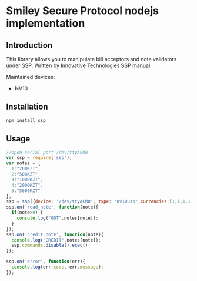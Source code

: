 Smiley Secure Protocol nodejs implementation
=============================================

Introduction
-------------
This library allows you to manipulate bill acceptors and note validators under SSP.
Written by Innovative Technologies SSP manual

Maintained devices:
* NV10


Installation
-------------

```bash
npm install ssp
```

Usage
-----

```javascript
//open serial port /dev/ttyACM0
var ssp = require('ssp');
var notes = {
  1:"200KZT",
  2:"500KZT",
  3:"1000KZT",
  4:"2000KZT",
  5:"5000KZT"
};
ssp = ssp({device: '/dev/ttyACM0', type: "nv10usb",currencies:[1,1,1,1,1]});
ssp.on('read_note', function(note){
  if(note>0) {
    console.log("GOT",notes[note]);
  }
});
ssp.on('credit_note', function(note){
  console.log("CREDIT",notes[note]);
  ssp.commands.disable().exec();
});

ssp.on('error', function(err){
  console.log(err.code, err.message);
});
```
